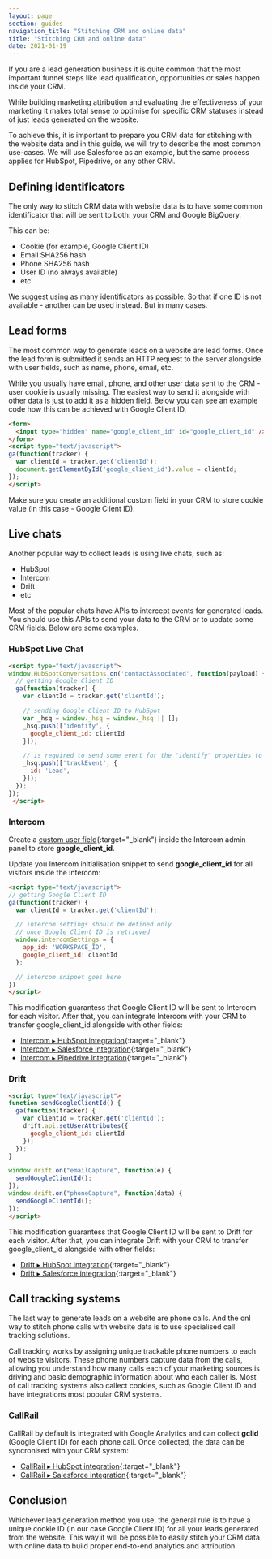 ```yaml
---
layout: page
section: guides
navigation_title: "Stitching CRM and online data"
title: "Stitching CRM and online data"
date: 2021-01-19
---
```


If you are a lead generation business it is quite common that the most important funnel steps like lead qualification, opportunities or sales happen inside your CRM.

While building marketing attribution and evaluating the effectiveness of your marketing it makes total sense to optimise for specific CRM statuses instead of just leads generated on the website.

To achieve this, it is important to prepare you CRM data for stitching with the website data and in this guide, we will try to describe the most common use-cases. We will use Salesforce as an example, but the same process applies for HubSpot, Pipedrive, or any other CRM.

## Defining identificators

The only way to stitch CRM data with website data is to have some common identificator that will be sent to both: your CRM and Google BigQuery.

This can be:

* Cookie (for example, Google Client ID)
* Email SHA256 hash
* Phone SHA256 hash
* User ID (no always available)
* etc

We suggest using as many identificators as possible. So that if one ID is not available - another can be used instead. But in many cases.

## Lead forms

The most common way to generate leads on a website are lead forms. Once the lead form is submitted it sends an HTTP request to the server alongside with user fields, such as name, phone, email, etc.

While you usually have email, phone, and other user data sent to the CRM - user cookie is usually missing. The easiest way to send it alongside with other data is just to add it as a hidden field. Below you can see an example code how this can be achieved with Google Client ID.

```html
<form>
  <input type="hidden" name="google_client_id" id="google_client_id" />
</form>
<script type="text/javascript">
ga(function(tracker) {
  var clientId = tracker.get('clientId');
  document.getElementById('google_client_id').value = clientId;
});
</script>
```

Make sure you create an additional custom field in your CRM to store cookie value (in this case - Google Client ID).

## Live chats

Another popular way to collect leads is using live chats, such as:

* HubSpot
* Intercom
* Drift
* etc

Most of the popular chats have APIs to intercept events for generated leads. You should use this APIs to send your data to the CRM or to update some CRM fields. Below are some examples.

### HubSpot Live Chat

```html
<script type="text/javascript">
window.HubSpotConversations.on('contactAssociated', function(payload) {
  // getting Google Client ID
  ga(function(tracker) {
    var clientId = tracker.get('clientId');

    // sending Google Client ID to HubSpot
    var _hsq = window._hsq = window._hsq || [];
    _hsq.push(['identify', {
      google_client_id: clientId
    }]);

    // is required to send some event for the "identify" properties to be sent
    _hsq.push(['trackEvent', {
      id: 'Lead',
    }]);
  });
});
 </script>
```

### Intercom

Create a [custom user field](https://www.intercom.com/help/en/articles/179-send-custom-user-attributes-to-intercom){:target="_blank"} inside the Intercom admin panel to store **google_client_id**.

Update you Intercom initialisation snippet to send **google_client_id** for all visitors inside the intercom:

```html
<script type="text/javascript">
// getting Google Client ID
ga(function(tracker) {
  var clientId = tracker.get('clientId');

  // intercom settings should be defined only 
  // once Google Client ID is retrieved
  window.intercomSettings = {
    app_id: 'WORKSPACE_ID',
    google_client_id: clientId
  };

  // intercom snippet goes here
})
</script>
```

This modification guarantess that Google Client ID will be sent to Intercom for each visitor. After that, you can integrate Intercom with your CRM to transfer google_client_id alongside with other fields:

* [Intercom ▸ HubSpot integration](https://www.intercom.com/help/en/articles/2128216-hubspot-app-send-leads-and-conversations-to-hubspot){:target="_blank"}
* [Intercom ▸ Salesforce integration](https://www.intercom.com/help/en/articles/1047309-salesforce-app){:target="_blank"}
* [Intercom ▸ Pipedrive integration](https://www.intercom.com/help/en/articles/2535853-pipedrive-app){:target="_blank"}

### Drift

```html
<script type="text/javascript">
function sendGoogleClientId() {
  ga(function(tracker) {
    var clientId = tracker.get('clientId');
    drift.api.setUserAttributes({
      google_client_id: clientId
    });
  });
}

window.drift.on("emailCapture", function(e) {
  sendGoogleClientId();
});
window.drift.on("phoneCapture", function(data) {
  sendGoogleClientId();
});
</script>
```

This modification guarantess that Google Client ID will be sent to Drift for each visitor. After that, you can integrate Drift with your CRM to transfer google_client_id alongside with other fields:

* [Drift ▸ HubSpot integration](https://gethelp.drift.com/hc/en-us/articles/360019665833-How-to-Connect-Drift-to-HubSpot){:target="_blank"}
* [Drift ▸ Salesforce integration](https://gethelp.drift.com/hc/en-us/articles/360018794974-How-To-Integrate-Drift-With-Salesforce){:target="_blank"}

## Call tracking systems

The last way to generate leads on a website are phone calls. And the onl way to stitch phone calls with website data is to use specialised call tracking solutions.

Call tracking works by assigning unique trackable phone numbers to each of website visitors. These phone numbers capture data from the calls, allowing you understand how many calls each of your marketing sources is driving and basic demographic information about who each caller is. Most of call tracking systems also callect cookies, such as Google Client ID and have integrations most popular CRM systems.

### CallRail

CallRail by default is integrated with Google Analytics and can collect **gclid** (Google Client ID) for each phone call. Once collected, the data can be syncronised with your CRM system:

* [CallRail ▸ HubSpot integration](https://support.callrail.com/hc/en-us/articles/205568785-HubSpot-Integration-for-Calls-Texts){:target="_blank"}
* [CallRail ▸ Salesforce integration](https://support.callrail.com/hc/en-us/articles/208612596-Salesforce-Integration){:target="_blank"}
  
## Conclusion

Whichever lead generation method you use, the general rule is to have a unique cookie ID (in our case Google Client ID) for all your leads generated from the website. This way it will be possible to easily stitch your CRM data with online data to build proper end-to-end analytics and attribution.
